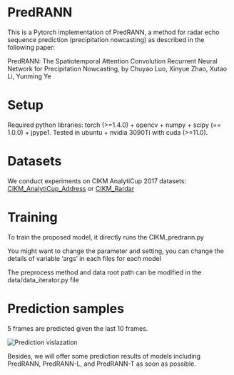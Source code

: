 # PredRANN

This is a Pytorch implementation of PredRANN, a method for radar echo sequence prediction (precipitation nowcasting) as described in the following paper:

PredRANN: The Spatiotemporal Attention Convolution Recurrent Neural Network for Precipitation Nowcasting, by Chuyao Luo, Xinyue Zhao, Xutao Li, Yunming Ye

# Setup

Required python libraries: torch (>=1.4.0) + opencv + numpy + scipy (== 1.0.0) + jpype1.
Tested in ubuntu + nvidia 3090Ti with cuda (>=11.0).

# Datasets
We conduct experiments on CIKM AnalytiCup 2017 datasets: [CIKM_AnalytiCup_Address](https://tianchi.aliyun.com/competition/entrance/231596/information) or [CIKM_Rardar](https://drive.google.com/drive/folders/1IqQyI8hTtsBbrZRRht3Es9eES_S4Qv2Y?usp=sharing) 

# Training
To train the proposed model, it directly runs the CIKM_predrann.py

You might want to change the parameter and setting, you can change the details of variable ‘args’ in each files for each model

The preprocess method and data root path can be modified in the data/data_iterator.py file


# Prediction samples
5 frames are predicted given the last 10 frames.

![Prediction vislazation](https://github.com/luochuyao/PredRANN/blob/master/radar_res.png)

Besides, we will offer some prediction results of models including PredRANN, PredRANN-L, and PredRANN-T as soon as possible.


